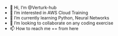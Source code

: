 - 👋 Hi, I’m @Verturk-hub
- 👀 I’m interested in AWS Cloud Training
- 🌱 I’m currently learning Python, Neural Networks
- 💞️ I’m looking to collaborate on any coding exercise
- 📫 How to reach me == from here

<!---
Verturk-hub/Verturk-hub is a ✨ special ✨ repository because its `README.md` (this file) appears on your GitHub profile.
You can click the Preview link to take a look at your changes.
--->
